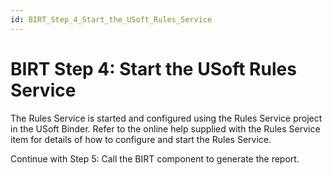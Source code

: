 ```yaml
---
id: BIRT_Step_4_Start_the_USoft_Rules_Service
---
```


# BIRT Step 4: Start the USoft Rules Service

The Rules Service is started and configured using the Rules Service project in the USoft Binder. Refer to the online help supplied with the Rules Service item for details of how to configure and start the Rules Service.

Continue with Step 5: Call the BIRT component to generate the report.